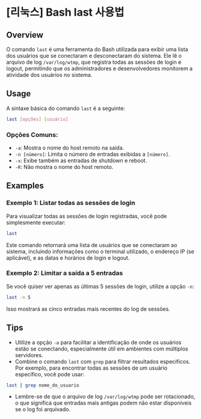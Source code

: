 # [리눅스] Bash last 사용법

## Overview
O comando `last` é uma ferramenta do Bash utilizada para exibir uma lista dos usuários que se conectaram e desconectaram do sistema. Ele lê o arquivo de log `/var/log/wtmp`, que registra todas as sessões de login e logout, permitindo que os administradores e desenvolvedores monitorem a atividade dos usuários no sistema.

## Usage
A sintaxe básica do comando `last` é a seguinte:

```bash
last [opções] [usuário]
```

### Opções Comuns:
- `-a`: Mostra o nome do host remoto na saída.
- `-n [número]`: Limita o número de entradas exibidas a `[número]`.
- `-x`: Exibe também as entradas de shutdown e reboot.
- `-R`: Não mostra o nome do host remoto.

## Examples
### Exemplo 1: Listar todas as sessões de login
Para visualizar todas as sessões de login registradas, você pode simplesmente executar:

```bash
last
```

Este comando retornará uma lista de usuários que se conectaram ao sistema, incluindo informações como o terminal utilizado, o endereço IP (se aplicável), e as datas e horários de login e logout.

### Exemplo 2: Limitar a saída a 5 entradas
Se você quiser ver apenas as últimas 5 sessões de login, utilize a opção `-n`:

```bash
last -n 5
```

Isso mostrará as cinco entradas mais recentes do log de sessões.

## Tips
- Utilize a opção `-a` para facilitar a identificação de onde os usuários estão se conectando, especialmente útil em ambientes com múltiplos servidores.
- Combine o comando `last` com `grep` para filtrar resultados específicos. Por exemplo, para encontrar todas as sessões de um usuário específico, você pode usar:

```bash
last | grep nome_do_usuario
```

- Lembre-se de que o arquivo de log `/var/log/wtmp` pode ser rotacionado, o que significa que entradas mais antigas podem não estar disponíveis se o log foi arquivado.